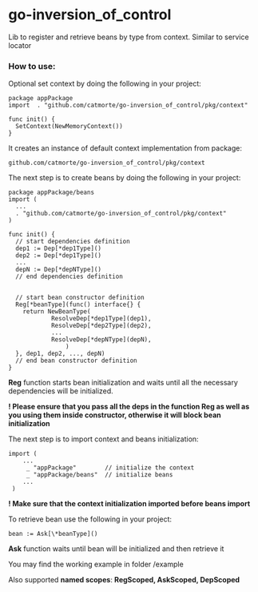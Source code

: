 # go-inversion_of_control

Lib to register and retrieve beans by type from context. Similar to service locator

### How to use:

Optional set context by doing the following in your project:

    package appPackage
    import 	. "github.com/catmorte/go-inversion_of_control/pkg/context"

    func init() {
      SetContext(NewMemoryContext())
    }

It creates an instance of default context implementation from package:

    github.com/catmorte/go-inversion_of_control/pkg/context

The next step is to create beans by doing the following in your project:

    package appPackage/beans
    import (
      ...
      . "github.com/catmorte/go-inversion_of_control/pkg/context"
    )

    func init() {
      // start dependencies definition
      dep1 := Dep[*dep1Type]()
      dep2 := Dep[*dep1Type]()
      ...
      depN := Dep[*depNType]()
      // end dependencies definition


      // start bean constructor definition
      Reg[*beanType](func() interface{} {
        return NewBeanType(
                ResolveDep[*dep1Type](dep1),
                ResolveDep[*dep2Type](dep2),
                ...
                ResolveDep[*depNType](depN),
        			)
      }, dep1, dep2, ..., depN)
      // end bean constructor definition
    }

**Reg** function starts bean initialization and waits until all the necessary dependencies will be initialized.

**! Please ensure that you pass all the deps in the function Reg as well as you using them inside constructor, otherwise it will block bean initialization**

The next step is to import context and beans initialization:

    import (
        ...
         _ "appPackage"        // initialize the context
         _ "appPackage/beans"  // initialize beans
        ...
     )

**! Make sure that the context initialization imported before beans import**

To retrieve bean use the following in your project:

```bean := Ask[\*beanType]()```

**Ask** function waits until bean will be initialized and then retrieve it

You may find the working example in folder /example

Also supported **named scopes**: **RegScoped, AskScoped, DepScoped**
